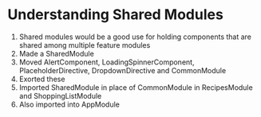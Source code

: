 # Understanding Shared Modules
01. Shared modules would be a good use for holding components that are shared among multiple feature modules
02. Made a SharedModule
03. Moved AlertComponent, LoadingSpinnerComponent, PlaceholderDirective, DropdownDirective and CommonModule
04. Exorted these
05. Imported SharedModule in place of CommonModule in RecipesModule and ShoppingListModule
06. Also imported into AppModule